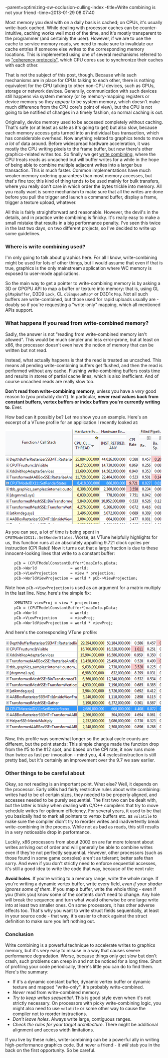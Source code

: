 -parent=optimizing-sw-occlusion-culling-index
-title=Write combining is not your friend
-time=2013-01-29 08:07:40

Most memory you deal with on a daily basis is cached; on CPUs, it's usually write\-back cached. While dealing with processor caches can be counter\-intuitive, caching works well most of the time, and it's mostly transparent to the programmer \(and certainly the user\). However, if we are to use the cache to service memory reads, we need to make sure to invalidate our cache entries if someone else writes to the corresponding memory locations. This is implemented using one of several mechanisms referred to as ["coherency protocols"](http://en.wikipedia.org/wiki/Cache_coherence#Coherency_protocol), which CPU cores use to synchronize their caches with each other.

That is not the subject of this post, though. Because while such mechanisms are in place for CPUs talking to each other, there is nothing equivalent for the CPU talking to other non\-CPU devices, such as GPUs, storage or network devices. Generally, communication with such devices still happens via system memory \(or by memory\-mapping registers or device memory so they *appear* to be system memory, which doesn't make much difference from the CPU core's point of view\), but the CPU is not going to be notified of changes in a timely fashion, so normal caching is out.

Originally, device memory used to be accessed completely without caching. That's safe \(or at least as safe as it's going to get\) but also slow, because each memory access gets turned into an individual bus transaction, which has considerable overhead. Now anything related to graphics tends to move *a lot* of data around. Before widespread hardware acceleration, it was mostly the CPU writing pixels to the frame buffer, but now there's other graphics\-related writes too. So finally we get [write combining](http://en.wikipedia.org/wiki/Write-combining), where the CPU treats reads as uncached but will buffer writes for a while in the hope of being able to combine multiple adjacent writes into a larger bus transaction. This is much faster. Common implementations have much weaker memory ordering guarantees than most memory accesses, but that's fine too; this kind of thing tends to be used mainly for bulk transfers, where you really don't care in which order the bytes trickle into memory. All you really want is some mechanism to make sure that all the writes are done before you pull the trigger and launch a command buffer, display a frame, trigger a texture upload, whatever.

All this is fairly straightforward and reasonable. However, the devil's in the details, and in practice write combining is finicky. It's really easy to make a small mistake that results in a big performance penalty. I've seen this twice in the last two days, on two different projects, so I've decided to write up some guidelines.

### Where is write combining used?

I'm only going to talk about graphics here. For all I know, write\-combining might be used for lots of other things, but I would assume that even if that is true, graphics is the only mainstream application where WC memory is exposed to user\-mode applications.

So the main way to get a pointer to write\-combining memory is by asking a 3D or GPGPU API to map a buffer or texture into memory: that is, using GL `glMapBuffer`, D3D9 `Lock`, CL `clEnqueueMap*` or D3D1x `Map`. Not all such buffers are write\-combined, but those used for rapid uploads usually are \- doubly so if you're requesting a "write\-only" mapping, which all mentioned APIs support.

### What happens if you read from write\-combined memory?

Sadly, the answer is not "reading from write\-combined memory isn't allowed". This would be much simpler and less error\-prone, but at least on x86, the processor doesn't even have the notion of memory that can be written but not read.

Instead, what actually happens is that the read is treated as uncached. This means all pending write\-combining buffers get flushed, and then the read is performed without any cache. Flushing write\-combining buffers costs time and results in stores of partial cache lines, which is also inefficient. And of course uncached reads are really slow too.

**Don't read from write\-combining memory**, unless you have a *very* good reason to \(you probably don't\). In particular, **never read values back from constant buffers, vertex buffers or index buffers you're currently writing to**. Ever.

How bad can it possibly be? Let me show you an example. Here's an excerpt of a VTune profile for an application I recently looked at:

![Reading from write-combined memory](wpmedia/wc_slow1.png)

As you can see, a lot of time is being spent in `CPUTModelDX11::SetRenderStates`. Worse, as VTune helpfully highlights for us, this function runs at an absolutely appalling 9.721 clock cycles per instruction \(CPI Rate\)! Now it turns out that a large fraction is due to these innocent\-looking lines that write to a constant buffer:

```
    pCb = (CPUTModelConstantBuffer*)mapInfo.pData;
    pCb->World               = world;
    pCb->ViewProjection      = view * projection;
    pCb->WorldViewProjection = world * pCb->ViewProjection;
```

Note how `pCb->ViewProjection` is used as an argument for a matrix multiply in the last line. Now, here's the simple fix:

```
    XMMATRIX viewProj = view * projection;
    pCb = (CPUTModelConstantBuffer*)mapInfo.pData;
    pCb->World               = world;
    pCb->ViewProjection      = viewProj;
    pCb->WorldViewProjection = world * viewProj;
```

And here's the corresponding VTune profile:

![Without the read](wpmedia/wc_faster.png)

Now, this profile was somewhat longer so the actual cycle counts are different, but the point stands: This simple change made the function drop from the \#5 to the \#12 spot, and based on the CPI rate, it now runs more than twice as fast per invocation \- mind you, 4.4 cycles/instruction is still pretty bad, but it's certainly an improvement over the 9.7 we saw earlier.

### Other things to be careful about

Okay, so not reading is an important point. What else? Well, it depends on the processor. Early x86s had fairly restrictive rules about write combining: writes had to be of certain sizes, they needed to be properly aligned, and accesses needed to be purely sequential. The first two can be dealt with, but the latter is tricky when dealing with C/C\+\+ compilers that try to move schedule writes for optimum efficiency. For several years, it used to be that you basically had to mark all pointers to vertex buffers etc. as `volatile` to make sure the compiler didn't try to reorder writes and inadvertently break write\-combining in the process. While not as bad as reads, this still results in a very noticeable drop in performance.

Luckily, x86 processors from about 2002 on are far more tolerant about writes arriving out of order and will generally be able to combine writes even if they're not perfectly sequential. However, other processors \(such as those found in some game consoles\) aren't as tolerant; better safe than sorry. And even if you don't strictly need to enforce sequential accesses, it's still a good idea to write the code that way, because of the next rule:

**Avoid holes**. If you're writing to a memory range, write the whole range. If you're writing a dynamic vertex buffer, write every field, *even if your shader ignores some of them*. If you map a buffer, write the whole thing \- even if you \(think you\) know some of the contents don't need to change. Any hole will break the sequence and turn what would otherwise be one large write into at least two smaller ones. On some processors, it has other adverse effects too. That's why you want to write struct fields sequentially, at least in your source code \- that way, it's easier to check against the struct definition to make sure you left nothing out.

### Conclusion

Write combining is a powerful technique to accelerate writes to graphics memory, but it's very easy to misuse in a way that causes severe performance degradation. Worse, because things only get slow but don't crash, such problems can creep in and not be noticed for a long time. Short of profiling your code periodically, there's little you can do to find them. Here's the summary:

* If it's a dynamic constant buffer, dynamic vertex buffer or dynamic texture and mapped "write\-only", it's probably write\-combined.
* *Never* read from write\-combined memory.
* *Try to keep writes sequential*. This is good style even when it's not strictly necessary. On processors with picky write\-combining logic, you might also need to use `volatile` or some other way to cause the compiler not to reorder instructions.
* *Don't leave holes*. Always write large, contiguous ranges.
* *Check the rules for your target architecture*. There might be additional alignment and access width limitations.

If you live by these rules, write\-combining can be a powerful ally in writing high\-performance graphics code. But never a friend \- it *will* stab you in the back on the first opportunity. So be careful.
